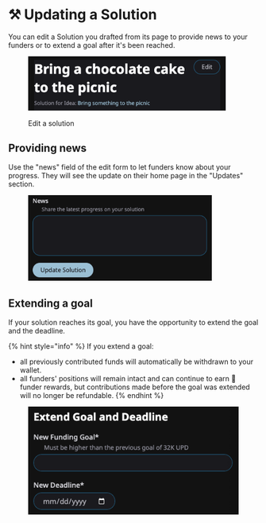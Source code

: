 # ⚒️ Updating a Solution

You can edit a Solution you drafted from its page to provide news to your funders or to extend a goal after it's been reached.

<figure><img src=".gitbook/assets/edit-solution.png" alt="" width="398"><figcaption><p>Edit a solution</p></figcaption></figure>

## Providing news

Use the "news" field of the edit form to let funders know about your progress. They will see the update on their home page in the "Updates" section.

<figure><img src=".gitbook/assets/solution-news.png" alt="" width="370"><figcaption></figcaption></figure>

## Extending a goal

If your solution reaches its goal, you have the opportunity to extend the goal and the deadline.

{% hint style="info" %}
If you extend a goal:

* all previously contributed funds will automatically be withdrawn to your wallet.
* all funders' positions will remain intact and can continue to earn 🎁 funder rewards, but contributions made before the goal was extended will no longer be refundable.
{% endhint %}

<figure><img src=".gitbook/assets/extend-goal.png" alt=""><figcaption></figcaption></figure>
